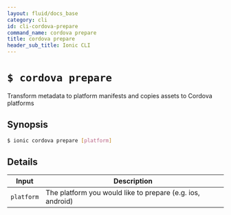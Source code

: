 ```yaml
---
layout: fluid/docs_base
category: cli
id: cli-cordova-prepare
command_name: cordova prepare
title: cordova prepare
header_sub_title: Ionic CLI
---
```


# `$ cordova prepare`

Transform metadata to platform manifests and copies assets to Cordova platforms
## Synopsis

```bash
$ ionic cordova prepare [platform]
```
  
## Details


Input | Description
----- | ----------
`platform` | The platform you would like to prepare (e.g. ios, android)



